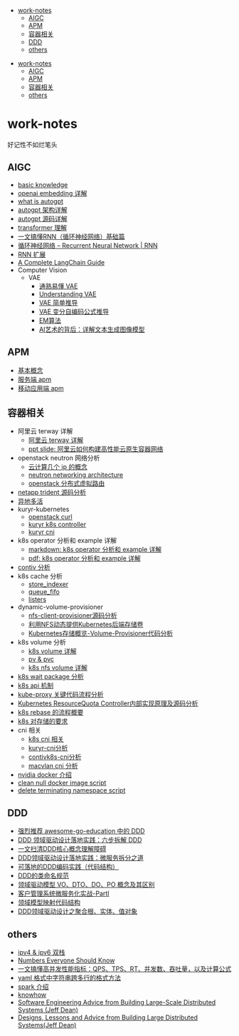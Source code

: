 <!-- TOC -->

- [work-notes](#work-notes)
    - [AIGC](#aigc)
    - [APM](#apm)
    - [容器相关](#容器相关)
    - [DDD](#ddd)
    - [others](#others)

<!-- /TOC -->
- [work-notes](#work-notes)
    - [AIGC](#aigc)
    - [APM](#apm)
    - [容器相关](#容器相关)
    - [others](#others)

<!-- END doctoc generated TOC please keep comment here to allow auto update -->

<a id="markdown-work-notes" name="work-notes"></a>
# work-notes

好记性不如烂笔头

<a id="markdown-aigc" name="aigc"></a>
## AIGC

- [basic knowledge](aigc/basic)
- [openai embedding 详解](aigc/openai_text_embedding.md)
- [what is autogpt](aigc/what_is_autogpt.md)
- [autogpt 架构详解](aigc/autogpt_architecture.md)
- [autogpt 源码详解](aigc/autogpt_details.md)
- [transformer 理解](aigc/transformer/details.md)
- [一文搞懂RNN（循环神经网络）基础篇](aigc/rnn1.md)
- [循环神经网络 – Recurrent Neural Network | RNN](aigc/rnn2.md)
- [RNN 扩展](aigc/rnn3.md)
- [A Complete LangChain Guide](aigc/langchain_details.md)
- Computer Vision
    - VAE
        - [通熟易懂 VAE](aigc/basic/vae/VAE.pdf)
        - [Understanding VAE](aigc/basic/vae/Understanding_VAE.pdf)
        - [VAE 简单推导](aigc/basic/vae/VAE_简单推导.pdf)
        - [VAE 变分自编码公式推导](aigc/basic/vae/VAE变分自编码器公式推导.pdf)
        - [EM算法](aigc/basic/vae/EM算法.pdf)
        - [AI艺术的背后：详解文本生成图像模型](aigc/basic/vae/AI艺术的背后：详解文本生成图像模型%20-%20知乎.pdf)

<a id="markdown-apm" name="apm"></a>
## APM

- [基本概念](apm/apm.md)
- [服务端 apm](apm/服务端-apm.md)
- [移动应用端 apm](apm/移动应用端-apm.md)

<a id="markdown-容器相关" name="容器相关"></a>
## 容器相关

- 阿里云 terway 详解
    - [阿里云 terway 详解](terway/terway.md)
    - [ppt slide: 阿里云如何构建高性能云原生容器网络](terway/Terway-详解.pdf)
- openstack neutron 网络分析
    - [云计算几个 ip 的概念](openstack/neutron/ip_types.md)
    - [neutron networking architecture](openstack/neutron/neutron.md)
    - [openstack 分布式虚拟路由](openstack/neutron/dvr.md)
- [netapp trident 源码分析](netapp-trident/trident.md)
- [异地多活](multi-site-ha/msha.md)
- kuryr-kubernetes
    - [openstack curl](kuryr-kubernetes/openstack_curl.md)
    - [kuryr k8s controller](kuryr-kubernetes/kuryr-k8s-controller.md)
    - [kuryr cni](kuryr-kubernetes/kuryr-cni.md)
- k8s operator 分析和 example 详解
    - [markdown: k8s operator 分析和 example 详解](k8s-operator-example/readme.md)
    - [pdf: k8s operator 分析和 example 详解](k8s-operator-example/readme.pdf)
- [contiv 分析](contiv/README.md)
- k8s cache 分析
    - [store_indexer](cache/Store_Indexer.md)
    - [queue_fifo](cache/Queue_FIFO.md)
    - [listers](cache/listers.md)
- dynamic-volume-provisioner
    - [nfs-client-provisioner源码分析](dynamic-volume-provisioner/nfs-client-provisioner源码分析.webarchive)
    - [利用NFS动态提供Kubernetes后端存储卷](dynamic-volume-provisioner/利用NFS动态提供Kubernetes后端存储卷.webarchive)
    - [Kubernetes存储概览-Volume-Provisioner代码分析](dynamic-volume-provisioner/Kubernetes存储概览-Volume-Provisioner代码分析.pdf)
- k8s volume 分析
    - [k8s volume 详解](volume/volume.md)
    - [pv & pvc](volume/pv_pvc.md)
    - [k8s nfs volume 详解](volume/nfs-plugin.md)
- [k8s wait package 分析](wait/wait.md)
- [k8s api 机制](k8s/api.md)
- [kube-proxy 关键代码流程分析](k8s/kube-proxy.md)
- [Kubernetes ResourceQuota Controller内部实现原理及源码分析](k8s/Kubernetes-ResourceQuota-Controller内部实现原理及源码分析.webarchive)
- [k8s rebase 的流程概要](k8s/rebase.md)
- [k8s 对存储的要求](k8s/require-for-storage.md)
- cni 相关
    - [k8s cni 相关](k8s/kubernetes-network.md)
    - [kuryr-cni分析](kuryr-kubernetes/kuryr-cni.md)
    - [contivk8s-cni分析](contiv/contivk8s-cni%E5%88%86%E6%9E%90.md)
    - [macvlan cni 分析](https://github.com/keontang/knowhow/blob/main/ipvlan-macvlan/macvlan-cni.md)
- [nvidia docker 介绍](k8s/nvidia-docker.md)
- [clean null docker image script](k8s/clean-null-docker-image.sh)
- [delete terminating namespace script](k8s/delete_terminating_namespace.sh)

<a id="markdown-ddd" name="ddd"></a>
## DDD

- [强烈推荐 awesome-go-education 中的 DDD](https://mehdihadeli.github.io/awesome-go-education/ddd/)
- [DDD 领域驱动设计落地实践：六步拆解 DDD](DDD/1.md)
- [一文扫清DDD核心概念理解障碍](DDD/2.md)
- [DDD领域驱动设计落地实践：微服务拆分之道](DDD/3.md)
- [可落地的DDD编码实践（代码结构）](DDD/4.md)
- [DDD的类命名规范](DDD/5.md)
- [领域驱动模型 VO、DTO、DO、PO 概念及其区别](DDD/6.md)
- [客户管理系统微服务化实战-PartI](DDD/7.md)
- [领域模型映射代码结构](DDD/8.md)
- [DDD领域驱动设计之聚合根、实体、值对象](DDD/9.md)

<a id="markdown-others" name="others"></a>
## others

- [ipv4 & ipv6 双栈](others/dual-stack-base.md)
- [Numbers Everyone Should Know](others/numbers-everyone-should-know.md)
- [一文搞懂高并发性能指标：QPS、TPS、RT、并发数、吞吐量，以及计算公式](others/high-throughput-metrics.md)
- [yaml 格式中字符串跨多行的格式方法](others/yaml.md)
- [spark 介绍](spark/README.md)
- [knowhow](https://github.com/keontang/knowhow)
- [Software Engineering Advice from Building Large-Scale Distributed Systems (Jeff Dean)](others/Software_Engineering_Advice_from_Building_Large-Scale_Distributed_Systems.pdf)
- [Designs, Lessons and Advice from Building Large Distributed Systems(Jeff Dean)](others/dean-keynote-ladis2009-scalable-distributed-google.pdf)
